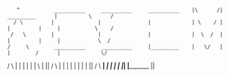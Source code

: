 
       ^           __________     __________     __________    |\      /|     _________      |          \      /
      / \         |              |               |             | \    / |    |         |     |           \    /
     /   \        |              |               |             |  \  /  |    |         |     |            \  /
    /     \        __________     __________     |_________    |   \/   |    |        /      |             \/
   /       \                 |              |    |             |        |    |        \      |             ||
  /         \                |              |    |             |        |    |         |     |             ||
 /           \     __________|    __________|    |_________    |        |    |_________|     |_________    || 
